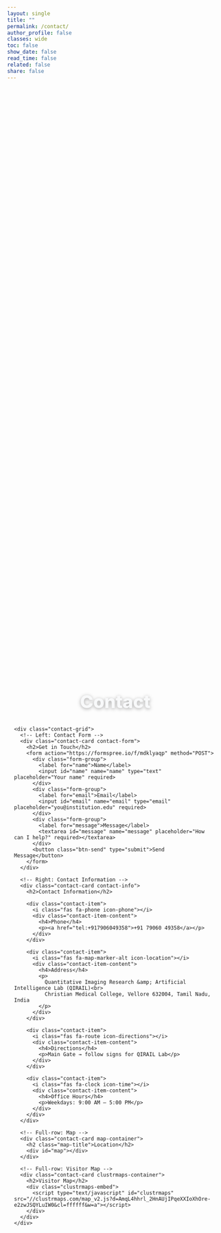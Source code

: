 ```yaml
---
layout: single
title: ""
permalink: /contact/
author_profile: false
classes: wide
toc: false
show_date: false
read_time: false
related: false
share: false
---
```


<!-- Vanta GLOBE background container -->
<div id="vanta-bg" aria-hidden="true"></div>

<style>
/* ========= Quick knobs (edit these values) ========= */
:root{
  --container-max: 1100px;   /* page content max width */
  --grid-gap: 1.75rem;       /* space between cards */
  --body-size: 16px;         /* base text size */
  --h1-size: 2.6rem;         /* page title size */
  --h2-size: 1.35rem;        /* card section titles */
}

/* Hide unwanted Minimal Mistakes bits on this page */
.page__related, .post-navigation, .page-navigation, .pagination, .page__meta,
footer.site-footer, .page__footer, .page__footer-follow { display: none !important; }

/* Vanta background layer behind everything */
#vanta-bg { position: fixed; inset: 0; z-index: -1; }

/* Fallback if WebGL blocked or user prefers reduced motion */
body.vanta-fallback {
  background: radial-gradient(1200px 800px at 20% -10%, rgba(63,166,255,0.07), transparent 60%),
              radial-gradient(900px 600px at 110% 10%, rgba(255,255,255,0.04), transparent 60%),
              #240101;
}

/* Base text scale */
html { font-size: var(--body-size); }

/* Page layout */
.contact-shell {
  padding: 2rem 1rem 1.5rem;
  min-height: 100vh;
  display: flex; flex-direction: column; justify-content: center;
}
.contact-wrap { width: 100%; max-width: var(--container-max); margin: 0 auto; }
h1 {
  text-align: center; margin: 0 0 2rem;
  font-size: var(--h1-size); font-weight: 800; color: #f8f9fa;
  text-shadow: 0 2px 8px rgba(0,0,0,0.35);
}

/* Grid */
.contact-grid {
  display: grid;
  grid-template-columns: 1fr 1fr;
  gap: var(--grid-gap);
}
@media (max-width: 900px){
  .contact-grid { grid-template-columns: 1fr; }
}

/* Make these cards span a full row each */
.map-container, .clustrmaps-container { grid-column: 1 / -1; }

/* Cards */
.contact-card {
  background: rgba(255, 255, 255, 0.92);
  backdrop-filter: blur(10px);
  border: 1px solid rgba(255,255,255,0.25);
  border-radius: 20px;
  box-shadow: 0 12px 40px rgba(0,0,0,0.18);
  padding: 2.25rem;
  transition: transform .35s ease, box-shadow .35s ease;
  position: relative; overflow: hidden;
}
.contact-card::before {
  content:""; position:absolute; top:0; left:-100%; width:100%; height:100%;
  background: linear-gradient(90deg, transparent, rgba(63,166,255,0.12), transparent);
  transition:left .6s ease;
}
.contact-card:hover { transform: translateY(-4px); box-shadow: 0 18px 56px rgba(0,0,0,0.22); }
.contact-card:hover::before { left: 100%; }
.contact-card h2 {
  margin: 0 0 1.1rem;
  font-size: var(--h2-size);
  color: #222; font-weight: 800;
}

/* Form */
.form-group { margin-bottom: 1.1rem; }
.form-group label { display:block; margin:0 0 .45rem; font-weight:700; color:#222; }
.form-group input, .form-group textarea {
  width:100%; padding:12px 16px; font-size:15px; background: rgba(255,255,255,0.96);
  border:2px solid rgba(63,166,255,0.25); border-radius:12px; transition: all .25s ease; box-sizing: border-box;
}
.form-group textarea { min-height: 120px; resize: vertical; }
.form-group input:focus, .form-group textarea:focus {
  outline:0; border-color:#3fa6ff; box-shadow: 0 0 0 4px rgba(63,166,255,0.15); transform: translateY(-1px);
}
.btn-send {
  background: linear-gradient(135deg, #3fa6ff, #1e73c9);
  color:#fff; border:0; cursor:pointer; padding:14px 28px; border-radius: 999px; font-weight:800; font-size:16px;
  transition: transform .2s ease, box-shadow .2s ease;
}
.btn-send:hover { transform: translateY(-2px); box-shadow: 0 10px 24px rgba(63,166,255,.35); }
.btn-send:active { transform: translateY(0); }

/* Info items */
.contact-item {
  display:flex; align-items:flex-start; gap:1rem; padding:1rem; border-radius:12px;
  background: rgba(255,255,255,0.9); border:1px solid rgba(63,166,255,0.15);
  box-shadow: 0 6px 22px rgba(0,0,0,0.08); margin-bottom:1rem; transition: transform .25s ease, background .25s ease;
}
.contact-item:hover { transform: translateX(8px); background: rgba(255,255,255,0.97); }
.contact-item i { width:28px; text-align:center; font-size:1.5rem; margin-top:.2rem; }
.contact-item .icon-phone { color:#28a745; }
.contact-item .icon-location { color:#6f42c1; }
.contact-item .icon-directions { color:#fd7e14; }
.contact-item .icon-time { color:#17a2b8; }
.contact-item-content h4 { margin:0 0 .25rem; font-size:1.05rem; font-weight:800; }
.contact-item-content p { margin:0; color:#5f6770; line-height:1.55; }
.contact-item a { color:#1e73c9; text-decoration:none; font-weight:700; }
.contact-item a:hover { text-decoration: underline; }

/* Map block */
.map-container .map-title { margin: 0 0 .5rem; font-weight: 900; }
#map {
  height: 340px;           /* slightly taller for prominence */
  width: 100%;
  border-radius:16px; border:1px solid rgba(63,166,255,0.2);
  transition: box-shadow .25s ease;
}
#map:hover { box-shadow: 0 10px 28px rgba(0,0,0,0.12); }

/* Visitor Map sizing & styling — FIX */
.clustrmaps-embed{
  position: relative;
  width: 100%;
  aspect-ratio: 16 / 9;     /* responsive height */
  min-height: 260px;        /* graceful minimum */
  border-radius: 12px;
  overflow: hidden;         /* round corners apply to content */
  box-shadow: 0 4px 16px rgba(0,0,0,.06);
}
/* Whatever ClustrMaps injects (iframe/div/img), make it fill the wrapper */
.clustrmaps-embed > :not(script){
  position: absolute !important;
  inset: 0 !important;
  width: 100% !important;
  height: 100% !important;
  border: 0 !important;
}

/* Motion accessibility */
@media (prefers-reduced-motion: reduce){
  * { animation: none !important; transition: none !important; }
}
</style>

<!-- Font Awesome for icons -->
<link rel="stylesheet" href="https://cdnjs.cloudflare.com/ajax/libs/font-awesome/6.5.2/css/all.min.css" referrerpolicy="no-referrer">

<div class="contact-shell">
  <div class="contact-wrap">
    <h1>Contact</h1>

    <div class="contact-grid">
      <!-- Left: Contact Form -->
      <div class="contact-card contact-form">
        <h2>Get in Touch</h2>
        <form action="https://formspree.io/f/mdklyaqp" method="POST">
          <div class="form-group">
            <label for="name">Name</label>
            <input id="name" name="name" type="text" placeholder="Your name" required>
          </div>
          <div class="form-group">
            <label for="email">Email</label>
            <input id="email" name="email" type="email" placeholder="you@institution.edu" required>
          </div>
          <div class="form-group">
            <label for="message">Message</label>
            <textarea id="message" name="message" placeholder="How can I help?" required></textarea>
          </div>
          <button class="btn-send" type="submit">Send Message</button>
        </form>
      </div>

      <!-- Right: Contact Information -->
      <div class="contact-card contact-info">
        <h2>Contact Information</h2>

        <div class="contact-item">
          <i class="fas fa-phone icon-phone"></i>
          <div class="contact-item-content">
            <h4>Phone</h4>
            <p><a href="tel:+917906049358">+91 79060 49358</a></p>
          </div>
        </div>

        <div class="contact-item">
          <i class="fas fa-map-marker-alt icon-location"></i>
          <div class="contact-item-content">
            <h4>Address</h4>
            <p>
              Quantitative Imaging Research &amp; Artificial Intelligence Lab (QIRAIL)<br>
              Christian Medical College, Vellore 632004, Tamil Nadu, India
            </p>
          </div>
        </div>

        <div class="contact-item">
          <i class="fas fa-route icon-directions"></i>
          <div class="contact-item-content">
            <h4>Directions</h4>
            <p>Main Gate → follow signs for QIRAIL Lab</p>
          </div>
        </div>

        <div class="contact-item">
          <i class="fas fa-clock icon-time"></i>
          <div class="contact-item-content">
            <h4>Office Hours</h4>
            <p>Weekdays: 9:00 AM – 5:00 PM</p>
          </div>
        </div>
      </div>

      <!-- Full-row: Map -->
      <div class="contact-card map-container">
        <h2 class="map-title">Location</h2>
        <div id="map"></div>
      </div>

      <!-- Full-row: Visitor Map -->
      <div class="contact-card clustrmaps-container">
        <h2>Visitor Map</h2>
        <div class="clustrmaps-embed">
          <script type="text/javascript" id="clustrmaps" src="//clustrmaps.com/map_v2.js?d=AmqL4hhrl_2HnAUjIPqeXXIoXhOre-e2zwJSQYLuIW0&cl=ffffff&w=a"></script>
        </div>
      </div>
    </div>
  </div>
</div>

<!-- Leaflet CSS/JS -->
<link rel="stylesheet" href="https://unpkg.com/leaflet@1.9.4/dist/leaflet.css"/>
<script src="https://unpkg.com/leaflet@1.9.4/dist/leaflet.js" defer></script>

<!-- three.js r134 + Vanta GLOBE -->
<script src="https://cdnjs.cloudflare.com/ajax/libs/three.js/r134/three.min.js" defer></script>
<script src="https://cdn.jsdelivr.net/npm/vanta@latest/dist/vanta.globe.min.js" defer></script>

<script>
(function () {
  function initMap(){
    if (!window.L) return;
    const map = L.map('map').setView([12.9249, 79.1382], 15);
    L.tileLayer('https://{s}.tile.openstreetmap.org/{z}/{x}/{y}.png', {
      attribution: '© OpenStreetMap contributors'
    }).addTo(map);
    const marker = L.marker([12.9249, 79.1382]).addTo(map);
    marker.bindPopup('<b>Christian Medical College</b><br>QIRAIL Lab<br>Vellore, Tamil Nadu').openPopup();
    L.circle([12.9249, 79.1382], { color:'#3fa6ff', fillColor:'#3fa6ff', fillOpacity:0.10, radius:300 }).addTo(map);
  }

  function startVanta(){
    const prefersReduced = window.matchMedia && window.matchMedia('(prefers-reduced-motion: reduce)').matches;
    if (prefersReduced || !window.VANTA || !window.THREE) {
      document.body.classList.add('vanta-fallback');
      return;
    }
    // Keep a reference for cleanup on navigation
    window.__vanta = VANTA.GLOBE({
      el: "#vanta-bg",
      mouseControls: true,
      touchControls: true,
      gyroControls: false,
      minHeight: 200.00,
      minWidth: 200.00,
      scale: 1.00,
      scaleMobile: 1.00,
      color: 0x3fa6ff,
      color2: 0xffffff,
      size: 1.30,
      backgroundColor: 0x240101
    });
  }

  window.addEventListener('load', function(){
    initMap();
    startVanta();
  });

  window.addEventListener('beforeunload', function(){
    if (window.__vanta && __vanta.destroy) __vanta.destroy();
  });
})();
</script>
